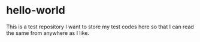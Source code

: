 # hello-world
This is a test repository
I want to store my test codes here so that I can read the same from anywhere as I like.
